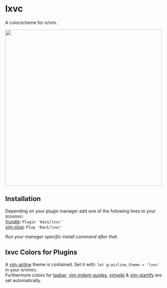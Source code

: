 # lxvc
A colorscheme for n/vim.

<img src="https://raw.github.com/0ax1/lx/master/pictures/lx-colorscheme.jpg" width="500">

## Installation
Depending on your plugin manager add one of the following lines to your (n)vimrc:<br>
[Vundle](https://github.com/gmarik/Vundle.vim): `Plugin '0ax1/lxvc'`<br>
[vim-plug](https://github.com/junegunn/vim-plug): `Plug '0ax1/lxvc'`<br>

*Run your manager specific install command after that.*

lxvc Colors for Plugins
-----
A [vim-airline](https://github.com/bling/vim-airline) theme is contained. 
Set it with: `let g:airline_theme = 'lxvc'` in your n/vimrc.<br>
Furthermore colors for [tagbar](https://github.com/majutsushi/tagbar), 
[vim-indent-guides](https://github.com/nathanaelkane/vim-indent-guides), 
[vimwiki](https://github.com/vimwiki/vimwiki) &
[vim-startify](https://github.com/mhinz/vim-startify) are set automatically.
